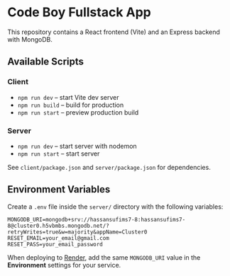 # Code Boy Fullstack App

This repository contains a React frontend (Vite) and an Express backend with MongoDB.

## Available Scripts

### Client
- `npm run dev` – start Vite dev server
- `npm run build` – build for production
- `npm run start` – preview production build

### Server
- `npm run dev` – start server with nodemon
- `npm run start` – start server

See `client/package.json` and `server/package.json` for dependencies.

## Environment Variables

Create a `.env` file inside the `server/` directory with the following
variables:

```
MONGODB_URI=mongodb+srv://hassansufims7-8:hassansufims7-8@cluster0.h5vbmbs.mongodb.net/?retryWrites=true&w=majority&appName=Cluster0
RESET_EMAIL=your_email@gmail.com
RESET_PASS=your_email_password
```

When deploying to [Render](https://render.com), add the same `MONGODB_URI`
value in the **Environment** settings for your service.

